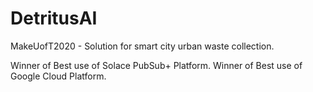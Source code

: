 # DetritusAI
MakeUofT2020 - Solution for smart city urban waste collection.

Winner of Best use of Solace PubSub+ Platform.
Winner of Best use of Google Cloud Platform.
